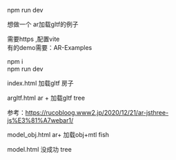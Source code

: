 npm run dev

想做一个 ar加载gltf的例子

需要https ,配置vite  
有的demo需要：AR-Examples  

npm i   
npm run dev  

index.html 加载gltf 房子  

argltf.html  ar + 加载gltf tree   

参考：https://rucobloog.www2.jp/2020/12/21/ar-jsthree-js%E3%81%A7webar1/  

model_obj.html ar+ 加载obj+mtl  fish  

model.html 没成功 tree   
